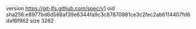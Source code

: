 version https://git-lfs.github.com/spec/v1
oid sha256:e8977bd6d566af39e6344fa9c3c87870881ce3c2fec2ab6114407fd6daf6f962
size 3262
